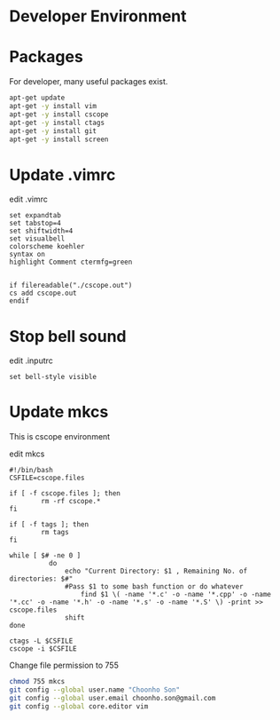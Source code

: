 # Developer Environment

# Packages
For developer, many useful packages exist.

~~~bash
apt-get update
apt-get -y install vim
apt-get -y install cscope
apt-get -y install ctags
apt-get -y install git
apt-get -y install screen
~~~

# Update .vimrc

edit .vimrc
~~~text
set expandtab
set tabstop=4
set shiftwidth=4
set visualbell
colorscheme koehler
syntax on
highlight Comment ctermfg=green


if filereadable("./cscope.out")
cs add cscope.out
endif
~~~

# Stop bell sound

edit .inputrc

~~~text
set bell-style visible
~~~

# Update mkcs

This is cscope environment

edit mkcs
~~~text
#!/bin/bash
CSFILE=cscope.files

if [ -f cscope.files ]; then
        rm -rf cscope.*
fi

if [ -f tags ]; then
        rm tags
fi

while [ $# -ne 0 ]
          do
              echo "Current Directory: $1 , Remaining No. of directories: $#"
              #Pass $1 to some bash function or do whatever
                  find $1 \( -name '*.c' -o -name '*.cpp' -o -name '*.cc' -o -name '*.h' -o -name '*.s' -o -name '*.S' \) -print >> cscope.files
              shift
done

ctags -L $CSFILE
cscope -i $CSFILE
~~~

Change file permission to 755

~~~bash
chmod 755 mkcs
git config --global user.name "Choonho Son"
git config --global user.email choonho.son@gmail.com
git config --global core.editor vim
~~~

